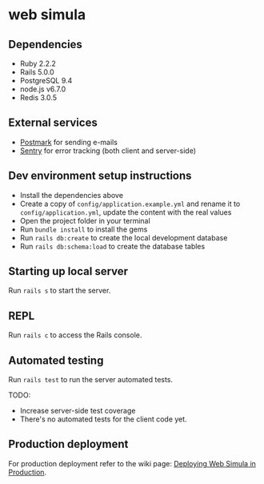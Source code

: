 # web simula

## Dependencies

- Ruby 2.2.2
- Rails 5.0.0
- PostgreSQL 9.4
- node.js v6.7.0
- Redis 3.0.5

## External services

- [Postmark](https://postmarkapp.com/) for sending e-mails
- [Sentry](https://sentry.io/) for error tracking (both client and server-side)

## Dev environment setup instructions

- Install the dependencies above
- Create a copy of `config/application.example.yml` and rename it to `config/application.yml`, update the content with the real values
- Open the project folder in your terminal
- Run `bundle install` to install the gems
- Run `rails db:create` to create the local development database
- Run `rails db:schema:load` to create the database tables

## Starting up local server

Run `rails s` to start the server.

## REPL

Run `rails c` to access the Rails console.

## Automated testing

Run `rails test` to run the server automated tests.

TODO:
- Increase server-side test coverage
- There's no automated tests for the client code yet.

## Production deployment

For production deployment refer to the wiki page: [Deploying Web Simula in Production](https://github.com/guisehn/websimula/wiki/Deploying-Web-Simula-in-Production).
